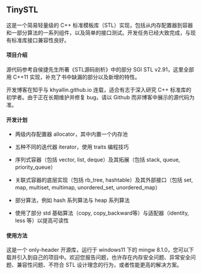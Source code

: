 ## TinySTL

这是一个简易轻量级的 C++ 标准模板库（STL）实现，包括从内存配置器到容器和一部分算法的一系列组件，以及简单的接口测试。开发任务已经大致完成，与现有标准库接口兼容性良好。

#### 项目介绍

源代码参考自侯捷先生所著《STL源码剖析》中的部分 SGI STL v2.91，这里全部用 C++11 实现，补充了书中缺漏的部分以及新增的特性。

开发博客在知乎与 khyallin.github.io 连载，适合有志于深入研究 C++ 标准库的初学者。由于正在长期维护并修复 bug，请以 Github 而非博客中展示的源代码为准。

#### 开发计划

- 两级内存配置器 allocator，其中内置一个内存池

- 五种不同的迭代器 iterator，使用 traits 编程技巧

- 序列式容器（包括 vector, list, deque）及其拓展（包括 stack, queue, priority_queue）

- 关联式容器的底层实现（包括 rb_tree, hashtable）及其外部接口（包括 set, map, multiset, multimap, unordered_set, unordered_map）

- 部分算法，例如 hash 系列算法与 heap 系列算法

- 使用了部分 std 基础算法（copy, copy_backward等）与适配器（identity, less 等）以提高可读性

#### 使用方法

这是一个 only-header 开源库，运行于 windows11 下的 mingw 8.1.0，您可以下载并引入到自己的项目中。欢迎您报告问题，也许存在内存安全问题、异常安全问题、兼容性问题、不符合 STL 设计理念的行为，或者性能更高的解决方案。
